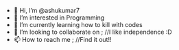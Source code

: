 - 👋 Hi, I’m @ashukumar7
- 👀 I’m interested in Programming
- 🌱 I’m currently learning how to kill with codes
- 💞️ I’m looking to collaborate on ; //I like independence :D 
- 📫 How to reach me ; //Find it out!!

<!---
ashukumar7/ashukumar7 is a ✨ special ✨ repository because its `README.md` (this file) appears on your GitHub profile.
You can click the Preview link to take a look at your changes.
--->
